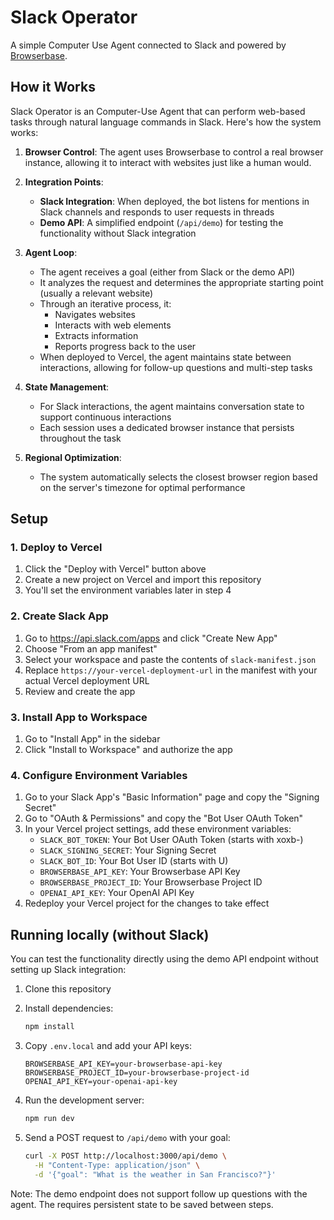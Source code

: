 # Slack Operator

A simple Computer Use Agent connected to Slack and powered by [Browserbase](https://browserbase.com/computer-use). 

## How it Works

Slack Operator is an Computer-Use Agent that can perform web-based tasks through natural language commands in Slack. Here's how the system works:

1. **Browser Control**: The agent uses Browserbase to control a real browser instance, allowing it to interact with websites just like a human would.

2. **Integration Points**:
   - **Slack Integration**: When deployed, the bot listens for mentions in Slack channels and responds to user requests in threads
   - **Demo API**: A simplified endpoint (`/api/demo`) for testing the functionality without Slack integration

3. **Agent Loop**:
   - The agent receives a goal (either from Slack or the demo API)
   - It analyzes the request and determines the appropriate starting point (usually a relevant website)
   - Through an iterative process, it:
     - Navigates websites
     - Interacts with web elements
     - Extracts information
     - Reports progress back to the user
   - When deployed to Vercel, the agent maintains state between interactions, allowing for follow-up questions and multi-step tasks

4. **State Management**:
   - For Slack interactions, the agent maintains conversation state to support continuous interactions
   - Each session uses a dedicated browser instance that persists throughout the task

5. **Regional Optimization**:
   - The system automatically selects the closest browser region based on the server's timezone for optimal performance

## Setup

### 1. Deploy to Vercel
1. Click the "Deploy with Vercel" button above
2. Create a new project on Vercel and import this repository
3. You'll set the environment variables later in step 4

### 2. Create Slack App
1. Go to https://api.slack.com/apps and click "Create New App"
2. Choose "From an app manifest"
3. Select your workspace and paste the contents of `slack-manifest.json`
4. Replace `https://your-vercel-deployment-url` in the manifest with your actual Vercel deployment URL
5. Review and create the app

### 3. Install App to Workspace
1. Go to "Install App" in the sidebar
2. Click "Install to Workspace" and authorize the app

### 4. Configure Environment Variables
1. Go to your Slack App's "Basic Information" page and copy the "Signing Secret"
2. Go to "OAuth & Permissions" and copy the "Bot User OAuth Token"
3. In your Vercel project settings, add these environment variables:
   - `SLACK_BOT_TOKEN`: Your Bot User OAuth Token (starts with xoxb-)
   - `SLACK_SIGNING_SECRET`: Your Signing Secret
   - `SLACK_BOT_ID`: Your Bot User ID (starts with U)
   - `BROWSERBASE_API_KEY`: Your Browserbase API Key
   - `BROWSERBASE_PROJECT_ID`: Your Browserbase Project ID
   - `OPENAI_API_KEY`: Your OpenAI API Key
4. Redeploy your Vercel project for the changes to take effect

## Running locally (without Slack)

You can test the functionality directly using the demo API endpoint without setting up Slack integration:

1. Clone this repository

2. Install dependencies:
   ```bash
   npm install
   ```

3. Copy `.env.local` and add your API keys:
   ```
   BROWSERBASE_API_KEY=your-browserbase-api-key
   BROWSERBASE_PROJECT_ID=your-browserbase-project-id
   OPENAI_API_KEY=your-openai-api-key
   ```

4. Run the development server:
   ```bash
   npm run dev
   ```

5. Send a POST request to `/api/demo` with your goal:
   ```bash
   curl -X POST http://localhost:3000/api/demo \
     -H "Content-Type: application/json" \
     -d '{"goal": "What is the weather in San Francisco?"}'
   ```

Note: The demo endpoint does not support follow up questions with the agent. The requires persistent state to be saved between steps.
